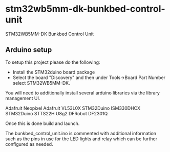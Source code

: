 # stm32wb5mm-dk-bunkbed-control-unit
STM32WB5MM-DK Bunkbed Control Unit

## Arduino setup

To setup this project please do the following:
- Install the STM32duino board package
- Select the board "Discovery" and then under Tools->Board Part Number select STM32WB5MM-DK.

You will need to additionally install several arduino libraries via the library management UI.

Adafruit Neopixel
Adafruit VL53L0X
STM32Duino ISM330DHCX
STM32Duino STTS22H
U8g2
DFRobot DF2301Q

Once this is done build and launch.

The bunkbed_control_unit.ino is commented with additional information such as the pins in use for the LED lights and relay which can be further configured as needed.
